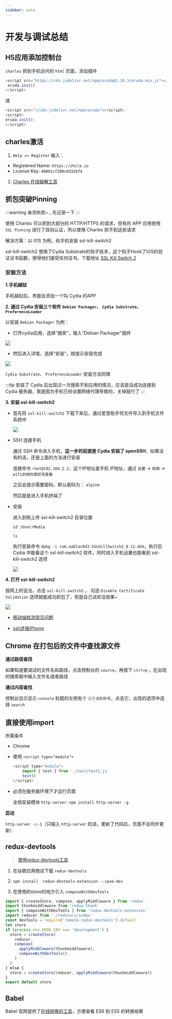 ```yaml
---
sidebar: auto
---
```


# 开发与调试总结

## H5应用添加控制台

`charles` 抓到手机访问的 `html` 页面，添加插件

```js
<script src="https://cdn.jsdelivr.net/npm/eruda@1.10.3/eruda.min.js"></script><script>
 eruda.init()
</script>
```

或

```js
<script src="//cdn.jsdelivr.net/npm/eruda"></script>
<script>
eruda.init();
</script>
```


## charles激活

1. `Help => Register` 输入：

  - Registered Name: `https://zhile.io`
  - License Key: `48891cf209c6d32bf4`

2. [Charles 在线破解工具](https://www.zzzmode.com/mytools/charles/)

## 抓包突破Pinning

:::warning
亲测失败~ , 先记录一下
:::

使用 Charles 可以抓到大部分的 HTTP/HTTPS 的请求，但有的 APP 应用使用 `SSL Pinning` 进行了双向认证，所以使用  Charles 抓不到这些请求

解决方案：以 IOS 为例，给手机安装 ssl-kill-switch2

ssl-kill-switch2 使用了Cydia Substrate的钩子技术，这个钩子Hook了IOS的验证证书函数，使得他们接受任何证书。下载地址 [SSL Kill Switch 2](https://github.com/nabla-c0d3/ssl-kill-switch2/releases)

### 安装方法

**1.手机越狱**

手机越狱后，界面会添加一个叫 Cydia 的APP

**2. 通过 Cydia 安装三个软件 `Debian Packager`、 `Cydia Substrate`、 `PreferenceLoader`**

以安装 `Debian Packager` 为例：

- 打开cydia应用，选择“搜索”，输入“Debian Packager”插件

![](./static/sshkill_1.png)

- 然后进入详情，选择“安装”，按提示安装完成

![](./static/sshkill_2.png)

`Cydia Substrate`、 `PreferenceLoader` 安装方法同理

:::tip
安装了 Cydia 后出现过一次搜索不到应用的情况，应该是没成功连接到 Cydia 服务器，我是因为手机已经设置网络代理导致的，关掉就行了
::: 

**3. 安装 ssl-kill-switch2**

- 首先将 `ssl-kill-switch2` 下载下来后，通过爱思助手将文件导入到手机文件系统中

   ![](./static/sshkill_3.png)

- SSH 连接手机

   通过 SSH 命令进入手机，**这一步的前提是 Cydia 安装了 openSSH**，如果没有的话，还是上面的方法进行安装

   连接命令 `root@192.168.2.2`，这个IP地址是手机 IP地址，通过 `设置` -> `网络` -> `wifi的侧的感叹号查看`

   之后会提示需要密码，默认密码为： `alpine`

   然后就是进入手机终端了

- 安装

   进入到刚上传 ssl-kill-switch2 目录位置

   ```
   cd /User/Media

   ls  
   ```

   执行安装命令 `dpkg -i com.nablac0d3.SSLKillSwitch2_0.11.deb`，执行后 Cydia 中能看这个 ssl-kill-switch2 软件，同时进入手机设置也能看到 ssl-kill-switch2 选项

   ![](./static/sshkill_4.png)

**4. 打开 ssl-kill-switch2**

按网上的说法，点击 `ssl-kill-switch2` ， 勾选 `Disable Certificate Validation` 选项就能成功抓包了，但是自己试却没效果~

![](./static/sshkill_5.png)

- [移动端检测常见问题](https://www.freebuf.com/column/207103.html)

- [ssh连接iPhone](https://www.jianshu.com/p/f834e06e99c0)


## Chrome 在打包后的文件中查找源文件

**通过路径查找**

如果知道要调试的文件名和路径，点击控制台的 `source`，再按下 `ctrl+p` ，在出现的搜索框中输入文件名或者路径

**通过内容查找**

控制台显示显示 `console` 标题的左侧有个 `三个点的符号`，点击它，出现的选项中选择 `search`

## 直接使用import

所需条件

- Chrome

- 使用 `<script type="module">`

  ```javascript
  <script type="module">
      import { test } from './test/test1.js'
      test()
  </script>
  ```

- 必须在服务器环境下才运行页面

  全局安装模块 `http-server`: `npm install http-server -g`

**启动**

`http-server -c-1`（只输入 `http-server` 的话，更新了代码后，页面不会同步更新）

## redux-devtools

> [使用redux-devtools工具](https://www.cnblogs.com/zhuzhenwei918/p/7249357.html)

1.  在谷歌应用商店下载 `redux-devtools`

2. `npm install  redux-devtools-extension --save-dev`

3. 在使用的store的地方引入 `composeWithDevTools`

  ```js
  import { createStore, compose, applyMiddleware } from 'redux'
  import thunkmiddleware from 'redux-thunk'
  import { composeWithDevTools } from 'redux-devtools-extension'
  import reducer from './reducers/index'
  const devTools = require('remote-redux-devtools').default
  let store
  if (process.env.NODE_ENV === 'development') {
    store = createStore(
      reducer,
      compose(
        applyMiddleware(thunkmiddleware),
        composeWithDevTools(),
      )
    )
  } else {
    store = createStore(reducer, applyMiddleware(thunkmiddleware))
  }
  export default store
  ```

## Babel

Babel 官网提供了[在线转换的工具](https://www.babeljs.cn/repl)，方便查看 ES6 到 ES5 的转换结果